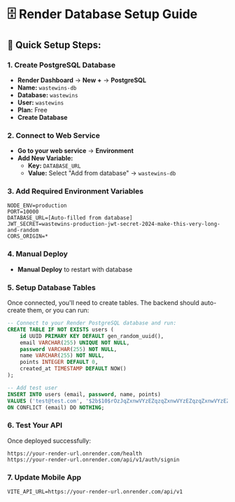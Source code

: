 # 🗄️ Render Database Setup Guide

## 🚀 **Quick Setup Steps:**

### **1. Create PostgreSQL Database**
- **Render Dashboard** → **New +** → **PostgreSQL**
- **Name:** `wastewins-db`
- **Database:** `wastewins`
- **User:** `wastewins`
- **Plan:** Free
- **Create Database**

### **2. Connect to Web Service**
- **Go to your web service** → **Environment**
- **Add New Variable:**
  - **Key:** `DATABASE_URL`
  - **Value:** Select "Add from database" → `wastewins-db`

### **3. Add Required Environment Variables**
```
NODE_ENV=production
PORT=10000
DATABASE_URL=[Auto-filled from database]
JWT_SECRET=wastewins-production-jwt-secret-2024-make-this-very-long-and-random
CORS_ORIGIN=*
```

### **4. Manual Deploy**
- **Manual Deploy** to restart with database

### **5. Setup Database Tables**
Once connected, you'll need to create tables. The backend should auto-create them, or you can run:

```sql
-- Connect to your Render PostgreSQL database and run:
CREATE TABLE IF NOT EXISTS users (
    id UUID PRIMARY KEY DEFAULT gen_random_uuid(),
    email VARCHAR(255) UNIQUE NOT NULL,
    password VARCHAR(255) NOT NULL,
    name VARCHAR(255) NOT NULL,
    points INTEGER DEFAULT 0,
    created_at TIMESTAMP DEFAULT NOW()
);

-- Add test user
INSERT INTO users (email, password, name, points) 
VALUES ('test@test.com', '$2b$10$rOzJqZxnwVYzEZqzqZxnwVYzEZqzqZxnwVYzEZqzqZxnwVYzEZqzq', 'Test User', 500)
ON CONFLICT (email) DO NOTHING;
```

### **6. Test Your API**
Once deployed successfully:
```
https://your-render-url.onrender.com/health
https://your-render-url.onrender.com/api/v1/auth/signin
```

### **7. Update Mobile App**
```env
VITE_API_URL=https://your-render-url.onrender.com/api/v1
```
